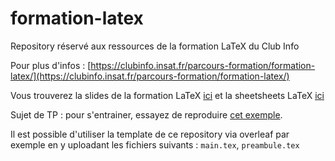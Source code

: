 # formation-latex

Repository réservé aux ressources de la formation LaTeX du Club Info

Pour plus d'infos : [https://clubinfo.insat.fr/parcours-formation/formation-latex/](https://clubinfo.insat.fr/parcours-formation/formation-latex/)

Vous trouverez la slides de la formation LaTeX [ici](https://github.com/ClubInfoInsaT/formation-latex/blob/main/support_formation_latex.pdf)
et la sheetsheets LaTeX [ici](https://github.com/ClubInfoInsaT/formation-latex/blob/main/support_formation_latex.pdf)

Sujet de TP : pour s'entrainer, essayez de reproduire [cet exemple](https://github.com/ClubInfoInsaT/formation-latex/blob/main/sujet_tp.pdf).

Il est possible d'utiliser la template de ce repository via overleaf par exemple en y uploadant les fichiers suivants : `main.tex`, `preambule.tex`
